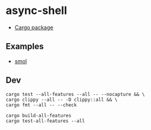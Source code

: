 # async-shell

* [Cargo package](https://crates.io/crates/async-shell)

## Examples

* [smol](demos/smol/src/sample.rs)

## Dev

```
cargo test --all-features --all -- --nocapture && \
cargo clippy --all -- -D clippy::all && \
cargo fmt --all -- --check
```

```
cargo build-all-features
cargo test-all-features --all
```
